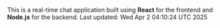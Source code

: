 This is a real-time chat application built using **React** for the frontend and **Node.js** for the backend.
Last updated: Wed Apr  2 04:10:24 UTC 2025
